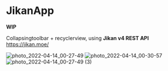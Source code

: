 # JikanApp

**WIP**

Collapsingtoolbar + recyclerview, using **Jikan v4 REST API** https://jikan.moe/

![photo_2022-04-14_00-27-49](https://user-images.githubusercontent.com/20909509/163255835-fe04e7a2-ca36-4e7f-8b46-13af84811ab9.jpg)
![photo_2022-04-14_00-30-57](https://user-images.githubusercontent.com/20909509/163256108-5c0b3253-34d8-42a5-8693-61c401b962ac.jpg)
![photo_2022-04-14_00-27-49 (3)](https://user-images.githubusercontent.com/20909509/163255879-240f25b2-d33b-4f7f-9c46-a55b6c050853.jpg)
